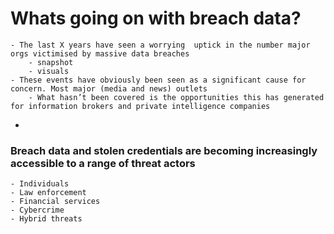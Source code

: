 # Whats going on with breach data?
	- The last X years have seen a worrying  uptick in the number major orgs victimised by massive data breaches
		- snapshot
		- visuals
	- These events have obviously been seen as a significant cause for concern. Most major (media and news) outlets
		- What hasn’t been covered is the opportunities this has generated for information brokers and private intelligence companies
-
### Breach data and stolen credentials are becoming increasingly accessible to a range of threat actors
	- Individuals
	- Law enforcement
	- Financial services
	- Cybercrime
	- Hybrid threats